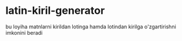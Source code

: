 # latin-kiril-generator
bu loyiha matnlarni kirildan lotinga hamda lotindan kirilga o'zgartirishni imkonini beradi
